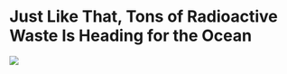 <div grid="~ cols-2 gap-4">

<div flex justify-center items-center>

<h1>Just Like That, Tons of Radioactive Waste Is Heading for the Ocean</h1>

</div>

<div flex flex-col justify-center items-center>

![](https://vip2.loli.io/2023/11/06/Mj9xE1YcDfTsSzv.webp)

</div>


</div>